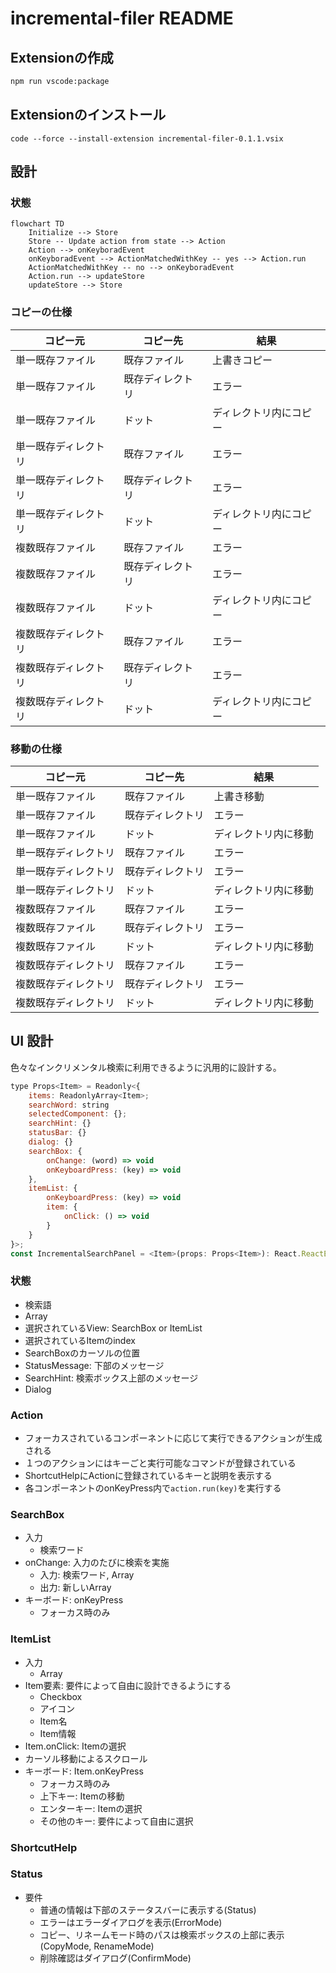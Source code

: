 # incremental-filer README

## Extensionの作成

```bash
npm run vscode:package
```

## Extensionのインストール

```
code --force --install-extension incremental-filer-0.1.1.vsix
```

## 設計

### 状態

```mermaid
flowchart TD
    Initialize --> Store
    Store -- Update action from state --> Action
    Action --> onKeyboradEvent
    onKeyboradEvent --> ActionMatchedWithKey -- yes --> Action.run
    ActionMatchedWithKey -- no --> onKeyboradEvent
    Action.run --> updateStore
    updateStore --> Store
```

### コピーの仕様

| コピー元             | コピー先         | 結果                   |
| -------------------- | ---------------- | ---------------------- |
| 単一既存ファイル     | 既存ファイル     | 上書きコピー           |
| 単一既存ファイル     | 既存ディレクトリ | エラー                 |
| 単一既存ファイル     | ドット           | ディレクトリ内にコピー |
| 単一既存ディレクトリ | 既存ファイル     | エラー                 |
| 単一既存ディレクトリ | 既存ディレクトリ | エラー                 |
| 単一既存ディレクトリ | ドット           | ディレクトリ内にコピー |
| 複数既存ファイル     | 既存ファイル     | エラー                 |
| 複数既存ファイル     | 既存ディレクトリ | エラー                 |
| 複数既存ファイル     | ドット           | ディレクトリ内にコピー |
| 複数既存ディレクトリ | 既存ファイル     | エラー                 |
| 複数既存ディレクトリ | 既存ディレクトリ | エラー                 |
| 複数既存ディレクトリ | ドット           | ディレクトリ内にコピー |

### 移動の仕様

| コピー元             | コピー先         | 結果                 |
| -------------------- | ---------------- | -------------------- |
| 単一既存ファイル     | 既存ファイル     | 上書き移動           |
| 単一既存ファイル     | 既存ディレクトリ | エラー               |
| 単一既存ファイル     | ドット           | ディレクトリ内に移動 |
| 単一既存ディレクトリ | 既存ファイル     | エラー               |
| 単一既存ディレクトリ | 既存ディレクトリ | エラー               |
| 単一既存ディレクトリ | ドット           | ディレクトリ内に移動 |
| 複数既存ファイル     | 既存ファイル     | エラー               |
| 複数既存ファイル     | 既存ディレクトリ | エラー               |
| 複数既存ファイル     | ドット           | ディレクトリ内に移動 |
| 複数既存ディレクトリ | 既存ファイル     | エラー               |
| 複数既存ディレクトリ | 既存ディレクトリ | エラー               |
| 複数既存ディレクトリ | ドット           | ディレクトリ内に移動 |

## UI 設計

色々なインクリメンタル検索に利用できるように汎用的に設計する。

```js
type Props<Item> = Readonly<{
    items: ReadonlyArray<Item>;
    searchWord: string
    selectedComponent: {};
    searchHint: {}
    statusBar: {}
    dialog: {}
    searchBox: {
        onChange: (word) => void
        onKeyboardPress: (key) => void
    },
    itemList: {
        onKeyboardPress: (key) => void
        item: {
            onClick: () => void
        }
    }
}>;
const IncrementalSearchPanel = <Item>(props: Props<Item>): React.ReactElement
```

### 状態

- 検索語
- Array<item>
- 選択されているView: SearchBox or ItemList
- 選択されているItemのindex
- SearchBoxのカーソルの位置
- StatusMessage: 下部のメッセージ
- SearchHint: 検索ボックス上部のメッセージ
- Dialog

### Action

- フォーカスされているコンポーネントに応じて実行できるアクションが生成される
- １つのアクションにはキーごと実行可能なコマンドが登録されている
- ShortcutHelpにActionに登録されているキーと説明を表示する
- 各コンポーネントのonKeyPress内で`action.run(key)`を実行する

### SearchBox

- 入力
  - 検索ワード
- onChange: 入力のたびに検索を実施
  - 入力: 検索ワード, Array<Item>
  - 出力: 新しいArray<Item>
- キーボード: onKeyPress
  - フォーカス時のみ

### ItemList

- 入力
  - Array<Item>
- Item要素: 要件によって自由に設計できるようにする
  - Checkbox
  - アイコン
  - Item名
  - Item情報
- Item.onClick: Itemの選択
- カーソル移動によるスクロール
- キーボード: Item.onKeyPress
  - フォーカス時のみ
  - 上下キー: Itemの移動
  - エンターキー: Itemの選択
  - その他のキー: 要件によって自由に選択

### ShortcutHelp

### Status

- 要件
  - 普通の情報は下部のステータスバーに表示する(Status)
  - エラーはエラーダイアログを表示(ErrorMode)
  - コピー、リネームモード時のパスは検索ボックスの上部に表示(CopyMode, RenameMode)
  - 削除確認はダイアログ(ConfirmMode)
